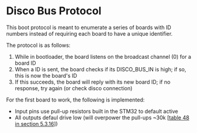 # Disco Bus Protocol
This boot protocol is meant to enumerate a series of boards with ID numbers instead of requiring each board to have a unique identifier.

The protocol is as follows:
1) While in bootloader, the board listens on the broadcast channel (0) for a board ID
2) When a ID is sent, the board checks if its DISCO_BUS_IN is high; if so, this is now the board's ID
3) If this succeeds, the board will reply with its new board ID; if no response, try again (or check disco connection)

For the first board to work, the following is implemented:
* Input pins use pull-up resistors built in the STM32 to default active
* All outputs defaul drive low (will overpower the pull-ups ~30k [[table 48 in section 5.3.16](https://www.st.com/resource/en/datasheet/dm00037051.pdf)])

